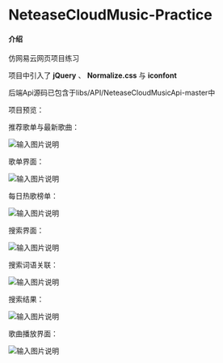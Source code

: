 # NeteaseCloudMusic-Practice

#### 介绍
仿网易云网页项目练习

项目中引入了 **jQuery** 、 **Normalize.css** 与 **iconfont** 

后端Api源码已包含于libs/API/NeteaseCloudMusicApi-master中

项目预览：

推荐歌单与最新歌曲：

![输入图片说明](%20previewIMG/%20preview-suggestPage.png)


歌单界面：

![输入图片说明](%20previewIMG/preview-songsList.png)


每日热歌榜单：

![输入图片说明](%20previewIMG/preview-hotSongsPage.png)


搜索界面：

![输入图片说明](%20previewIMG/preview-searchPage.png)


搜索词语关联：

![输入图片说明](%20previewIMG/preview-searchPage-inSearch.png)


搜索结果：

![输入图片说明](%20previewIMG/preview-searchPage-result.png)


歌曲播放界面：

![输入图片说明](%20previewIMG/preview-songPlayer.png)